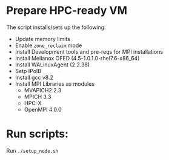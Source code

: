 # Prepare HPC-ready VM

The script installs/sets up the following:

- Update memory limits
- Enable `zone_reclaim` mode
- Install Development tools and pre-reqs for MPI installations
- Install Mellanox OFED (4.5-1.0.1.0-rhel7.6-x86_64)
- Install WALinuxAgent (2.2.38)
- Setp IPoIB
- Install gcc v8.2
- Install MPI Libraries as modules
  - MVAPICH2 2.3
  - MPICH 3.3
  - HPC-X
  - OpenMPI 4.0.0
 
 # Run scripts:
 Run `./setup_node.sh`
